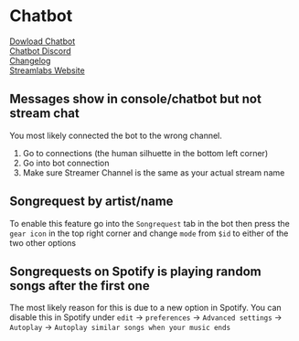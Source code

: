 # Chatbot
[Dowload Chatbot](https://www.streamlabs.com/chatbot)  
[Chatbot Discord](https://discordapp.com/invite/J4QMG5m)  
[Changelog](https://streamlabs.com/chatbot-changelog)  
[Streamlabs Website](https://www.wstreamlabs.com)  

## Messages show in console/chatbot but not stream chat   
You most likely connected the bot to the wrong channel.  
1. Go to connections (the human silhuette in the bottom left corner)  
2. Go into bot connection  
3. Make sure Streamer Channel is the same as your actual stream name  

## Songrequest by artist/name
To enable this feature go into the `Songrequest` tab in the bot then press the `gear icon` in the top right corner and change `mode` from `$id` to either of the two other options

## Songrequests on Spotify is playing random songs after the first one
The most likely reason for this is due to a new option in Spotify. You can disable this in Spotify under `edit` -> `preferences` -> `Advanced settings` -> `Autoplay` -> `Autoplay similar songs when your music ends` 
